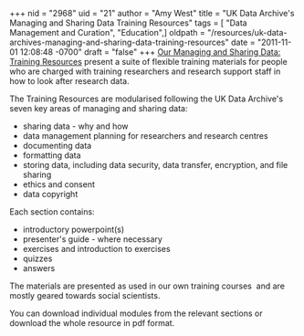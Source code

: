 +++
nid = "2968"
uid = "21"
author = "Amy West"
title = "UK Data Archive's Managing and Sharing Data Training Resources"
tags = [ "Data Management and Curation", "Education",]
oldpath = "/resources/uk-data-archives-managing-and-sharing-data-training-resources"
date = "2011-11-01 12:08:48 -0700"
draft = "false"
+++
[Our Managing and Sharing Data: Training
Resources](http://www.data-archive.ac.uk/create-manage/training-resources)
present a suite of flexible training materials for people who are
charged with training researchers and research support staff in how to
look after research data.

The Training Resources are modularised following the UK Data Archive's
seven key areas of managing and sharing data:

-   sharing data - why and how
-   data management planning for researchers and research centres
-   documenting data
-   formatting data
-   storing data, including data security, data transfer, encryption,
    and file sharing
-   ethics and consent
-   data copyright

Each section contains:

-   introductory powerpoint(s)
-   presenter's guide - where necessary
-   exercises and introduction to exercises
-   quizzes
-   answers

The materials are presented as used in our own training courses  and are
mostly geared towards social scientists.

You can download individual modules from the relevant sections or
download the whole resource in pdf format.
